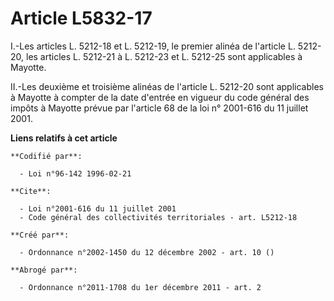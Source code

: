 # Article L5832-17

I.-Les articles L. 5212-18 et L. 5212-19, le premier alinéa de l'article L. 5212-20, les articles L. 5212-21 à L. 5212-23 et
L. 5212-25 sont applicables à Mayotte. 

II.-Les deuxième et troisième alinéas de l'article L. 5212-20 sont applicables à Mayotte à compter de la date d'entrée en
vigueur du code général des impôts à Mayotte prévue par l'article 68 de la loi n° 2001-616 du 11 juillet 2001.

**Liens relatifs à cet article**

	**Codifié par**:

	  - Loi n°96-142 1996-02-21

	**Cite**:

	  - Loi n°2001-616 du 11 juillet 2001
	  - Code général des collectivités territoriales - art. L5212-18

	**Créé par**:

	  - Ordonnance n°2002-1450 du 12 décembre 2002 - art. 10 ()

	**Abrogé par**:

	  - Ordonnance n°2011-1708 du 1er décembre 2011 - art. 2
